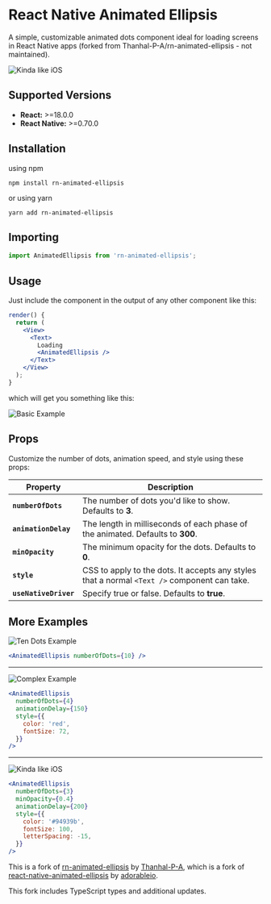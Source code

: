 # React Native Animated Ellipsis

A simple, customizable animated dots component ideal for loading screens in 
React Native apps (forked from Thanhal-P-A/rn-animated-ellipsis - not maintained).

![Kinda like iOS](https://raw.githubusercontent.com/wiki/adorableio/react-native-animated-ellipsis/images/example_ios_ish.gif)

## Supported Versions
- **React:** >=18.0.0
- **React Native:** >=0.70.0

## Installation
using npm
```shell
npm install rn-animated-ellipsis
```
or using yarn
```shell
yarn add rn-animated-ellipsis
```
## Importing
```js
import AnimatedEllipsis from 'rn-animated-ellipsis';
```

## Usage
Just include the component in the output of any other component like this:

```jsx
render() {
  return (
    <View>
      <Text>
        Loading
        <AnimatedEllipsis />
      </Text>
    </View>
  );
}
```

which will get you something like this:

![Basic Example](https://raw.githubusercontent.com/wiki/adorableio/react-native-animated-ellipsis/images/example_basic.gif)


## Props
Customize the number of dots, animation speed, and style using these props:

| Property | Description |
|----------|-------------|
| **`numberOfDots`** | The number of dots you'd like to show. Defaults to **3**. |
| **`animationDelay`** | The length in milliseconds of each phase of the animated. Defaults to **300**. |
| **`minOpacity`** | The minimum opacity for the dots. Defaults to **0**. |
| **`style`** | CSS to apply to the dots. It accepts any styles that a normal `<Text />` component can take. |
| **`useNativeDriver`** | Specify true or false. Defaults to **true**. |


## More Examples

![Ten Dots Example](https://raw.githubusercontent.com/wiki/adorableio/react-native-animated-ellipsis/images/example_ten_dots.gif)

```jsx
<AnimatedEllipsis numberOfDots={10} />
```

------

![Complex Example](https://raw.githubusercontent.com/wiki/adorableio/react-native-animated-ellipsis/images/example_four_red_dots.gif)

```jsx
<AnimatedEllipsis 
  numberOfDots={4}
  animationDelay={150}
  style={{
    color: 'red',
    fontSize: 72,
  }}
/>
```

------

![Kinda like iOS](https://raw.githubusercontent.com/wiki/adorableio/react-native-animated-ellipsis/images/example_ios_ish.gif)

```jsx
<AnimatedEllipsis 
  numberOfDots={3}
  minOpacity={0.4}
  animationDelay={200}
  style={{
    color: '#94939b',
    fontSize: 100,
    letterSpacing: -15,
  }}
/>
```

This is a fork of [rn-animated-ellipsis](https://github.com/Thanhal-P-A/rn-animated-ellipsis) by
[Thanhal-P-A](https://github.com/Thanhal-P-A), which is a fork of
[react-native-animated-ellipsis](https://github.com/adorableio/react-native-animated-ellipsis) 
by [adorableio](https://github.com/adorableio). 

This fork includes TypeScript types and additional updates.

